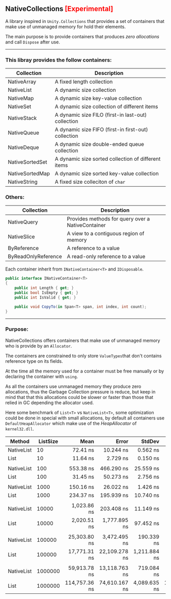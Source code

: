 ## NativeCollections <span style="color:red">[Experimental]</span>

A library inspired in ```Unity.Collections``` that provides a set of containers that 
make use of unmanaged memory for hold their elements.

The main purpose is to provide containers that produces *zero allocations*
and call ```Dispose``` after use.

------------------------

### This libray provides the follow containers:


| Collection  | Description										   |
| ----------- | -------------------------------------------------- |
| NativeArray | A fixed length collection						   |
| NativeList  | A dynamic size collection						   |
| NativeMap   | A dynamic size key-value collection				   |
| NativeSet	  | A dynamic size collection of different items	   |
| NativeStack | A dynamic size FILO (first-in last-out) collection |
| NativeQueue | A dynamic size FIFO (first-in first-out) collection|
| NativeDeque | A dynamic size double-ended queue collection	   |
| NativeSortedSet | A dynamic size sorted collection of different items |
| NativeSortedMap | A dynamic size sorted key-value collection     |
| NativeString | A fixed size colleciton of ``char``			   |


### Others:
| Collection  | Description										   |
| ----------- | -------------------------------------------------- |
| NativeQuery | Provides methods for query over a NativeContainer  |
| NativeSlice | A view to a contiguous region of memory			   |
| ByReference | A reference to a value							   |
| ByReadOnlyReference | A read-only reference to a value	       |

Each container inherit from ```INativeContainer<T>``` and ```IDisposable```.

```csharp
public interface INativeContainer<T>
{
	public int Length { get; }
	public bool IsEmpty { get; }
	public int IsValid { get; }

	public void CopyTo(in Span<T> span, int index, int count);
}
```

------------------------
### Purpose:
NativeCollections offers containers that make use of unmanaged memory who is provide by an ``Allocator``.

The containers are constrained to only store ``ValueTypes``that don't contains
reference type on its fields.

At the time all the memory used for a container must be free manually
or by declaring the container with ``using``.

As all the containers use unmanaged memory they produce zero allocations,
thus the Garbage Collection pressure is reduce, but keep in mind that
that this allocations could be slower or faster 
than those that relied in GC depending the allocator used. 

Here some benchmark of ``List<T>`` vs ``NativeList<T>``, some optimization could be done in special with small
allocations, by default all containers use ``DefaultHeapAllocator`` which
make use of the *HeapAllocator* of ``kernel32.dll``.

|     Method | ListSize |          Mean |         Error |       StdDev |           Min |           Max | Ratio | RatioSD |    Gen 0 |    Gen 1 |    Gen 2 | Allocated |
|----------- |--------- |--------------:|--------------:|-------------:|--------------:|--------------:|------:|--------:|---------:|---------:|---------:|----------:|
| NativeList |       10 |      72.41 ns |     10.244 ns |     0.562 ns |      71.83 ns |      72.94 ns |  6.22 |    0.03 |        - |        - |        - |         - |
|       List |       10 |      11.64 ns |      2.729 ns |     0.150 ns |      11.50 ns |      11.80 ns |  1.00 |    0.00 |   0.0229 |        - |        - |      96 B |
|            |          |               |               |              |               |               |       |         |          |          |          |           |
| NativeList |      100 |     553.38 ns |    466.290 ns |    25.559 ns |     537.25 ns |     582.84 ns | 17.69 |    1.75 |        - |        - |        - |         - |
|       List |      100 |      31.45 ns |     50.273 ns |     2.756 ns |      28.80 ns |      34.30 ns |  1.00 |    0.00 |   0.1090 |        - |        - |     456 B |
|            |          |               |               |              |               |               |       |         |          |          |          |           |
| NativeList |     1000 |     150.16 ns |     26.022 ns |     1.426 ns |     148.86 ns |     151.68 ns |  0.64 |    0.03 |        - |        - |        - |         - |
|       List |     1000 |     234.37 ns |    195.939 ns |    10.740 ns |     226.89 ns |     246.67 ns |  1.00 |    0.00 |   0.9689 |        - |        - |    4056 B |
|            |          |               |               |              |               |               |       |         |          |          |          |           |
| NativeList |    10000 |   1,023.86 ns |    203.408 ns |    11.149 ns |   1,012.66 ns |   1,034.96 ns |  0.51 |    0.02 |        - |        - |        - |         - |
|       List |    10000 |   2,020.51 ns |  1,777.895 ns |    97.452 ns |   1,908.96 ns |   2,089.12 ns |  1.00 |    0.00 |   9.5215 |   1.1864 |        - |   40056 B |
|            |          |               |               |              |               |               |       |         |          |          |          |           |
| NativeList |   100000 |  25,303.80 ns |  3,472.495 ns |   190.339 ns |  25,191.98 ns |  25,523.57 ns |  1.43 |    0.10 |        - |        - |        - |         - |
|       List |   100000 |  17,771.31 ns | 22,109.278 ns | 1,211.884 ns |  17,053.69 ns |  19,170.52 ns |  1.00 |    0.00 | 124.9695 | 124.9695 | 124.9695 |  400056 B |
|            |          |               |               |              |               |               |       |         |          |          |          |           |
| NativeList |  1000000 |  59,913.78 ns | 13,118.763 ns |   719.084 ns |  59,097.39 ns |  60,453.19 ns |  0.52 |    0.02 |        - |        - |        - |         - |
|       List |  1000000 | 114,757.36 ns | 74,610.167 ns | 4,089.635 ns | 111,657.79 ns | 119,392.53 ns |  1.00 |    0.00 | 999.7559 | 999.7559 | 999.7559 | 4000056 B |